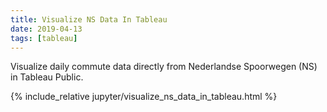 ```yaml
---
title: Visualize NS Data In Tableau
date: 2019-04-13
tags: [tableau]
---
```


Visualize daily commute data directly from Nederlandse Spoorwegen (NS) in Tableau Public.

<!-- excerpt separator -->

{% include_relative jupyter/visualize_ns_data_in_tableau.html %}
